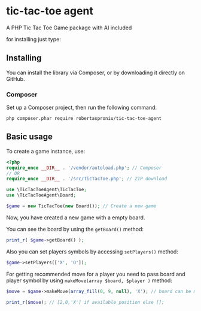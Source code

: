 # tic-tac-toe agent

A PHP Tic Tac Toe Game package with AI included

for installing just type:


## Installing
You can install the library via Composer, or by downloading it directly on GitHub.

### Composer
Set up a Composer project, then run the following command:
```
php composer.phar require robertasproniu/tic-tac-toe-agent
```
 
 
 ## Basic usage
 To create a game instance, use:
 ```php
 <?php
 require_once __DIR__ . '/vendor/autoload.php'; // Composer
 // OR
 require_once __DIR__ . '/src/TicTacToe.php'; // ZIP download
 
 use \TicTacToeAgent\TicTacToe;
 use \TicTacToeAgent\Board;
 
 $game = new TicTacToe(new Board()); // Create a new game
 ```
 Now, you have created a new game with a empty board. 
 
 You can see the board by using the `getBoard()` method:
 ```php
 print_r( $game->getBoard() );
 ```

Also you can set players symbols by accessing `setPlayers()` method:
 ```php
$game->setPlayers(['X', 'O']);
 ```

For getting recommended move for a player you need to pass board and player symbol 
by using `makeMove(array $board, $player )` method:
 ```php
$move = $game->makeMove(array_fill(0, 9, null), 'X'); // board can be multidimensional array too

print_r($move); // [2,0,'X'] if available position else [];

 ```